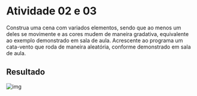 # Atividade 02 e 03

Construa uma cena com variados elementos, sendo que ao menos um deles se movimente e as cores mudem de maneira gradativa, equivalente ao exemplo demonstrado em sala de aula. Acrescente ao programa um cata-vento que roda de maneira aleatória, conforme demonstrado em sala de aula.

## Resultado

![img](https://i.imgur.com/70PIMHv.png)